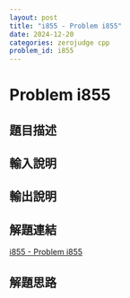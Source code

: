 ```yaml
---
layout: post
title: "i855 - Problem i855"
date: 2024-12-20
categories: zerojudge cpp
problem_id: i855
---
```


# Problem i855

## 題目描述



## 輸入說明



## 輸出說明



## 解題連結

[i855 - Problem i855](https://zerojudge.tw/ShowProblem?problemid=i855)

## 解題思路


